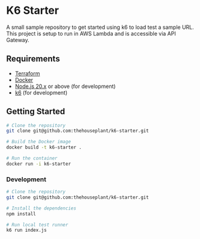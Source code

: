 # K6 Starter

A small sample repository to get started using k6 to load test a sample URL. This project is setup to run in AWS Lambda and is accessible via API Gateway.

## Requirements

- [Terraform](https://www.terraform.io/)
- [Docker](https://www.docker.com/)
- [Node.js 20.x](https://nodejs.org/en) or above (for development)
- [k6](https://k6.io/) (for development)

## Getting Started

```zsh
# Clone the repository
git clone git@github.com:thehouseplant/k6-starter.git

# Build the Docker image
docker build -t k6-starter .

# Run the container
docker run -i k6-starter
```

### Development

```zsh
# Clone the repository
git clone git@github.com:thehouseplant/k6-starter.git

# Install the dependencies
npm install

# Run local test runner
k6 run index.js
````
